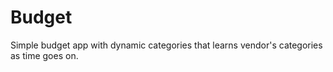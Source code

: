 Budget
======

Simple budget app with dynamic categories that learns vendor's categories as time goes on.
